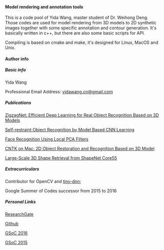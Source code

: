 #### Model rendering and annotation tools

This is a code pool of Yida Wang, master student of Dr. Weihong Deng. Those codes are used for model rendering from 3D models to 2D synthetic images together with some specific annotation and contour generation. It's basically written in c++, but there are also some basic scripts for API.

Compiling is based on cmake and make, it's designed for Linux, MacOS and Unix.

#### Author info

##### Basic info

Yida Wang

Professional Email Address: yidawang.cn@gmail.com

##### Publications

[ZigzagNet: Efficient Deep Learning for Real Object Recognition Based on 3D Models](https://www.researchgate.net/profile/Yida_Wang/publications?sorting=recentlyAdded)

[Self-restraint Object Recognition by Model Based CNN Learning](http://ieeexplore.ieee.org/document/7532438/)

[Face Recognition Using Local PCA Filters](http://link.springer.com/chapter/10.1007%2F978-3-319-25417-3_5)

[CNTK on Mac: 2D Object Restoration and Recognition Based on 3D Model](https://www.microsoft.com/en-us/research/academic-program/microsoft-open-source-challenge/)

[Large-Scale 3D Shape Retrieval from ShapeNet Core55](https://shapenet.cs.stanford.edu/shrec16/shrec16shapenet.pdf)

##### Extracurriculars

Contributor for OpenCV and [tiny-dnn](https://github.com/tiny-dnn/tiny-dnn);

Google Summer of Codes successor from 2015 to 2016

##### Personal Links

[ResearchGate](https://www.researchgate.net/profile/Yida_Wang)

[Github](https://github.com/wangyida)

[GSoC 2016](https://summerofcode.withgoogle.com/archive/2016/projects/4623962327744512/)

[GSoC 2015](https://www.google-melange.com/archive/gsoc/2015/orgs/opencv/projects/wangyida.html)
